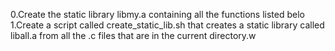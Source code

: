 0.Create the static library libmy.a containing all the functions listed belo
1.Create a script called create_static_lib.sh that creates a static library called liball.a from all the .c files that are in the current directory.w
